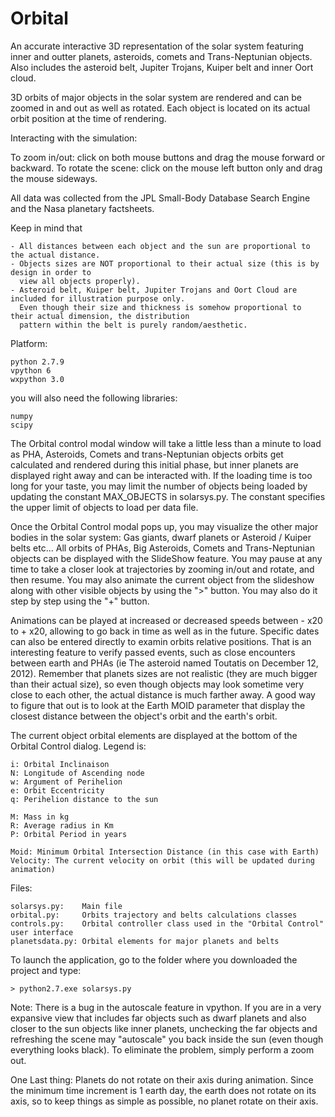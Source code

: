 # Orbital
An accurate interactive 3D representation of the solar system featuring inner and outter planets, asteroids, 
comets and Trans-Neptunian objects. Also includes the asteroid belt, Jupiter Trojans, Kuiper belt and inner 
Oort cloud.

3D orbits of major objects in the solar system are rendered and can be zoomed in and out as well as rotated. Each 
object is located on its actual orbit position at the time of rendering.

Interacting with the simulation:

To zoom in/out: click on both mouse buttons and drag the mouse forward or backward.
To rotate the scene: click on the mouse left button only and drag the mouse sideways.

All data was collected from the JPL Small-Body Database Search Engine and the Nasa planetary factsheets.

Keep in mind that

	- All distances between each object and the sun are proportional to the actual distance.
	- Objects sizes are NOT proportional to their actual size (this is by design in order to 
	  view all objects properly).
	- Asteroid belt, Kuiper belt, Jupiter Trojans and Oort Cloud are included for illustration purpose only. 
	  Even though their size and thickness is somehow proportional to their actual dimension, the distribution 
	  pattern within the belt is purely random/aesthetic.
	
Platform:

	python 2.7.9
	vpython 6
	wxpython 3.0

you will also need the following libraries:

	numpy
	scipy

The Orbital control modal window will take a little less than a minute to load as PHA, Asteroids, Comets and 
trans-Neptunian objects orbits get calculated and rendered during this initial phase, but inner planets are 
displayed right away and can be interacted with. If the loading time is too long for your taste, you may limit
the number of objects being loaded by updating the constant MAX_OBJECTS in solarsys.py. The constant specifies
the upper limit of objects to load per data file.

Once the Orbital Control modal pops up, you may visualize the other major bodies in the solar system: Gas giants, 
dwarf planets or Asteroid / Kuiper belts etc... All orbits of PHAs, Big Asteroids, Comets and Trans-Neptunian objects
can be displayed with the SlideShow feature. You may pause at any time to take a closer look at trajectories by 
zooming in/out and rotate, and then resume. You may also animate the current object from the slideshow along
with other visible objects by using the ">" button. You may also do it step by step using the "+" button. 

Animations can be played at increased or decreased speeds between - x20 to + x20, allowing to go back in time as well 
as in the future. Specific dates can also be entered directly to examin orbits relative positions. That is an interesting 
feature to verify passed events, such as close encounters between earth and PHAs (ie The asteroid named Toutatis on 
December 12, 2012). Remember that planets sizes are not realistic (they are much bigger than their actual size), so even 
though objects may look sometime very close to each other, the actual distance is much farther away. A good way to figure
that out is to look at the Earth MOID parameter that display the closest distance between the object's orbit and the earth's
orbit.

The current object orbital elements are displayed at the bottom of the Orbital Control dialog. 
Legend is:

	i: Orbital Inclinaison
	N: Longitude of Ascending node
	w: Argument of Perihelion
	e: Orbit Eccentricity
	q: Perihelion distance to the sun

	M: Mass in kg
	R: Average radius in Km
	P: Orbital Period in years

	Moid: Minimum Orbital Intersection Distance (in this case with Earth)
	Velocity: The current velocity on orbit (this will be updated during animation)

Files:

	solarsys.py: 	Main file
	orbital.py:  	Orbits trajectory and belts calculations classes
	controls.py:	Orbital controller class used in the "Orbital Control" user interface
	planetsdata.py:	Orbital elements for major planets and belts
	
To launch the application, go to the folder where you downloaded the project and type:

	> python2.7.exe solarsys.py
	

Note: There is a bug in the autoscale feature in vpython. If you are in a very expansive view that includes far objects such as dwarf planets and also closer to the sun objects like inner planets, unchecking the far objects and refreshing the scene may "autoscale" you back inside the sun (even though everything looks black). To eliminate the problem, simply perform a zoom out.

One Last thing: Planets do not rotate on their axis during animation. Since the minimum time increment is 1 earth day, the earth does 
not rotate on its axis, so to keep things as simple as possible, no planet rotate on their axis.

